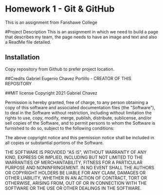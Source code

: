 # Homework 1 - Git & GitHub
This is an assignment from Fanshawe College  

#Project Description
This is an assignment in which we need to build a page that describes my team, the page needs to have an image and text and also a ReadMe file detailed.

## Installation
Copy repository from Github to prefer project location.

##Credits
Gabriel Eugenio Chavez Portillo - CREATOR OF THIS REPOSITORY

##MIT license
Copyright 2021 Gabriel Chavez

Permission is hereby granted, free of charge, to any person obtaining a copy of this software and associated documentation files (the "Software"), to deal in the Software without restriction, including without limitation the rights to use, copy, modify, merge, publish, distribute, sublicense, and/or sell copies of the Software, and to permit persons to whom the Software is furnished to do so, subject to the following conditions:

The above copyright notice and this permission notice shall be included in all copies or substantial portions of the Software.

THE SOFTWARE IS PROVIDED "AS IS", WITHOUT WARRANTY OF ANY KIND, EXPRESS OR IMPLIED, INCLUDING BUT NOT LIMITED TO THE WARRANTIES OF MERCHANTABILITY, FITNESS FOR A PARTICULAR PURPOSE AND NONINFRINGEMENT. IN NO EVENT SHALL THE AUTHORS OR COPYRIGHT HOLDERS BE LIABLE FOR ANY CLAIM, DAMAGES OR OTHER LIABILITY, WHETHER IN AN ACTION OF CONTRACT, TORT OR OTHERWISE, ARISING FROM, OUT OF OR IN CONNECTION WITH THE SOFTWARE OR THE USE OR OTHER DEALINGS IN THE SOFTWARE.